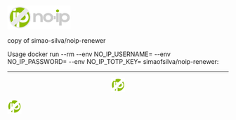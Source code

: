 ![noip-logo](https://github.com/habuild/hassio/blob/main/noip-renewer/logo.png)

copy of simao-silva/noip-renewer

Usage
docker run --rm --env NO_IP_USERNAME=<EMAIL> --env NO_IP_PASSWORD=<PASSWORD> --env NO_IP_TOTP_KEY=<NOIP TOTP KEY> simaofsilva/noip-renewer:<TAG>

---

<p align="center">
  <img src="https://github.com/habuild/hassio/blob/main/noip-renewer/icon.png" />
</p>

![icon](https://github.com/habuild/hassio/blob/main/noip-renewer/icon.png?raw=true)
